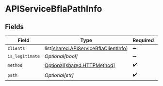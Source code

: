 # APIServiceBflaPathInfo


## Fields

| Field                                                                                        | Type                                                                                         | Required                                                                                     | Description                                                                                  |
| -------------------------------------------------------------------------------------------- | -------------------------------------------------------------------------------------------- | -------------------------------------------------------------------------------------------- | -------------------------------------------------------------------------------------------- |
| `clients`                                                                                    | list[[shared.APIServiceBflaClientInfo](undefined/models/shared/apiservicebflaclientinfo.md)] | :heavy_minus_sign:                                                                           | N/A                                                                                          |
| `is_legitimate`                                                                              | *Optional[bool]*                                                                             | :heavy_minus_sign:                                                                           | N/A                                                                                          |
| `method`                                                                                     | [Optional[shared.HTTPMethod]](undefined/models/shared/httpmethod.md)                         | :heavy_check_mark:                                                                           | N/A                                                                                          |
| `path`                                                                                       | *Optional[str]*                                                                              | :heavy_check_mark:                                                                           | N/A                                                                                          |